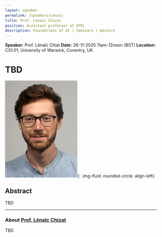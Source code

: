 ```yaml
---
layout: speaker
permalink: /speakers/Lenaic
title: Prof. Lénaïc Chizat
position: Assistant professor at EPFL
description: Foundations of AI | Seminars | Warwick
---
```


**Speaker:** Prof. Lénaïc Chiat
**Date:** 26-11-2025 11am-12noon (BST)
**Location:** CS1.01, University of Warwick, Coventry, UK

# TBD

![Prof. Lénaïc Chizat](/assets/img/lenaic.jpg){: .img-fluid .rounded-circle .align-left}

## Abstract

TBD

---

### About [Prof. Lénaïc Chizat](https://lchizat.github.io/)


TBD